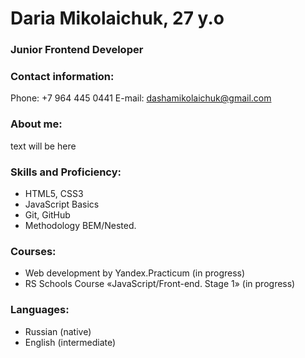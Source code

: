 # Daria Mikolaichuk, 27 y.o

### Junior Frontend Developer

### Contact information: 

Phone: +7 964 445 0441
E-mail: dashamikolaichuk@gmail.com

### About me: 

text will be here

### Skills and Proficiency:

- HTML5, CSS3
- JavaScript Basics
- Git, GitHub
- Methodology BEM/Nested.

### Courses:

- Web development by Yandex.Practicum (in progress)
- RS Schools Course «JavaScript/Front-end. Stage 1» (in progress)

### Languages:

- Russian (native)
- English (intermediate)
